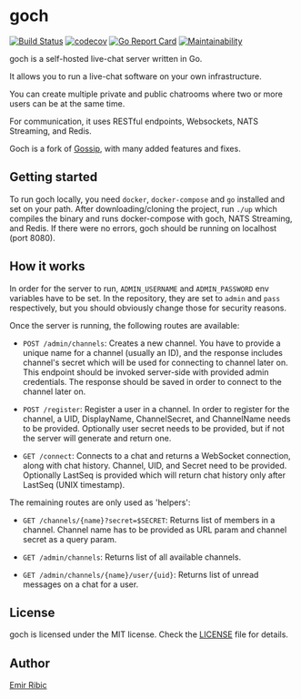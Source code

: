 # goch
[![Build Status](https://travis-ci.org/ribice/goch.svg?branch=master)](https://travis-ci.org/ribice/goch)
[![codecov](https://codecov.io/gh/ribice/goch/branch/master/graph/badge.svg)](https://codecov.io/gh/ribice/goch)
[![Go Report Card](https://goreportcard.com/badge/github.com/ribice/goch)](https://goreportcard.com/report/github.com/ribice/goch)
[![Maintainability](https://api.codeclimate.com/v1/badges/c3cb09dbc0bc43186464/maintainability)](https://codeclimate.com/github/ribice/goch/maintainability)

goch is a self-hosted live-chat server written in Go.

It allows you to run a live-chat software on your own infrastructure.

You can create multiple private and public chatrooms where two or more users can be at the same time.

For communication, it uses RESTful endpoints, Websockets, NATS Streaming, and Redis.

Goch is a fork of [Gossip](https://github.com/aneshas/gossip), with many added features and fixes.

## Getting started

To run goch locally, you need `docker`, `docker-compose` and `go` installed and set on your path. After downloading/cloning the project, run `./up` which compiles the binary and runs docker-compose with goch, NATS Streaming, and Redis. If there were no errors, goch should be running on localhost (port 8080).

## How it works

In order for the server to run, `ADMIN_USERNAME` and `ADMIN_PASSWORD` env variables have to be set. In the repository, they are set to `admin` and `pass` respectively, but you should obviously change those for security reasons.

Once the server is running, the following routes are available:

* `POST /admin/channels`: Creates a new channel. You have to provide a unique name for a channel (usually an ID), and the response includes channel's secret which will be used for connecting to channel later on. This endpoint should be invoked server-side with provided admin credentials. The response should be saved in order to connect to the channel later on.

* `POST /register`: Register a user in a channel. In order to register for the channel, a UID, DisplayName, ChannelSecret, and ChannelName needs to be provided. Optionally user secret needs to be provided, but if not the server will generate and return one.

* `GET /connect`: Connects to a chat and returns a WebSocket connection, along with chat history. Channel, UID, and Secret need to be provided. Optionally LastSeq is provided which will return chat history only after LastSeq (UNIX timestamp).

The remaining routes are only used as 'helpers':

* `GET /channels/{name}?secret=$SECRET`: Returns list of members in a channel. Channel name has to be provided as URL param and channel secret as a query param.

* `GET /admin/channels`: Returns list of all available channels.

* `GET /admin/channels/{name}/user/{uid}`: Returns list of unread messages on a chat for a user.

## License

goch is licensed under the MIT license. Check the [LICENSE](LICENSE) file for details.

## Author

[Emir Ribic](https://dev.ribic.ba)
